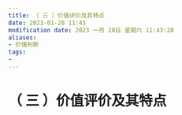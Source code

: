 ```yaml
---
title: （ 三 ）价值评价及其特点
date: 2023-01-28 11:43
modification date: 2023 一月 28日 星期六 11:43:28
aliases: 
- 价值判断
tags: 
- 
---
```


# （ 三 ）价值评价及其特点

